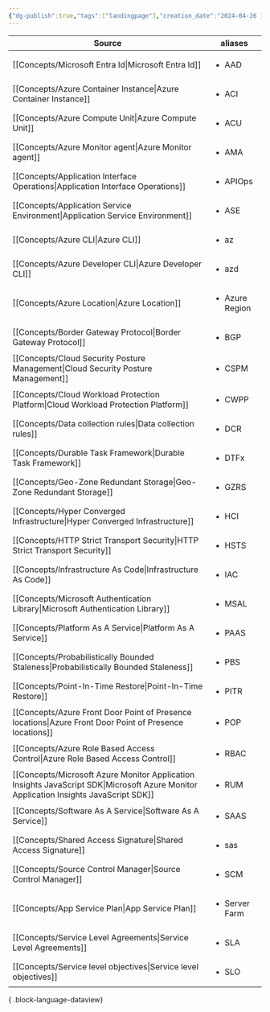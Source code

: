 ```yaml
---
{"dg-publish":true,"tags":["landingpage"],"creation_date":"2024-04-26 19:09","permalink":"/data-views/acronyms-aliases/","dgPassFrontmatter":true}
---
```


| Source                                                                                                                                   | aliases                        |
| ---------------------------------------------------------------------------------------------------------------------------------------- | ------------------------------ |
| [[Concepts/Microsoft Entra Id\|Microsoft Entra Id]]                                                                                   | <ul><li>AAD</li></ul>          |
| [[Concepts/Azure Container Instance\|Azure Container Instance]]                                                                       | <ul><li>ACI</li></ul>          |
| [[Concepts/Azure Compute Unit\|Azure Compute Unit]]                                                                                   | <ul><li>ACU</li></ul>          |
| [[Concepts/Azure Monitor agent\|Azure Monitor agent]]                                                                                 | <ul><li>AMA</li></ul>          |
| [[Concepts/Application Interface Operations\|Application Interface Operations]]                                                       | <ul><li>APIOps</li></ul>       |
| [[Concepts/Application Service Environment\|Application Service Environment]]                                                         | <ul><li>ASE</li></ul>          |
| [[Concepts/Azure CLI\|Azure CLI]]                                                                                                     | <ul><li>az</li></ul>           |
| [[Concepts/Azure Developer CLI\|Azure Developer CLI]]                                                                                 | <ul><li>azd</li></ul>          |
| [[Concepts/Azure Location\|Azure Location]]                                                                                           | <ul><li>Azure Region</li></ul> |
| [[Concepts/Border Gateway Protocol\|Border Gateway Protocol]]                                                                         | <ul><li>BGP</li></ul>          |
| [[Concepts/Cloud Security Posture Management\|Cloud Security Posture Management]]                                                     | <ul><li>CSPM</li></ul>         |
| [[Concepts/Cloud Workload Protection Platform\|Cloud Workload Protection Platform]]                                                   | <ul><li>CWPP</li></ul>         |
| [[Concepts/Data collection rules\|Data collection rules]]                                                                             | <ul><li>DCR</li></ul>          |
| [[Concepts/Durable Task Framework\|Durable Task Framework]]                                                                           | <ul><li>DTFx</li></ul>         |
| [[Concepts/Geo-Zone Redundant Storage\|Geo-Zone Redundant Storage]]                                                                   | <ul><li>GZRS</li></ul>         |
| [[Concepts/Hyper Converged Infrastructure\|Hyper Converged Infrastructure]]                                                           | <ul><li>HCI</li></ul>          |
| [[Concepts/HTTP Strict Transport Security\|HTTP Strict Transport Security]]                                                           | <ul><li>HSTS</li></ul>         |
| [[Concepts/Infrastructure As Code\|Infrastructure As Code]]                                                                           | <ul><li>IAC</li></ul>          |
| [[Concepts/Microsoft Authentication Library\|Microsoft Authentication Library]]                                                       | <ul><li>MSAL</li></ul>         |
| [[Concepts/Platform As A Service\|Platform As A Service]]                                                                             | <ul><li>PAAS</li></ul>         |
| [[Concepts/Probabilistically Bounded Staleness\|Probabilistically Bounded Staleness]]                                                 | <ul><li>PBS</li></ul>          |
| [[Concepts/Point-In-Time Restore\|Point-In-Time Restore]]                                                                             | <ul><li>PITR</li></ul>         |
| [[Concepts/Azure Front Door Point of Presence locations\|Azure Front Door Point of Presence locations]]                               | <ul><li>POP</li></ul>          |
| [[Concepts/Azure Role Based Access Control\|Azure Role Based Access Control]]                                                         | <ul><li>RBAC</li></ul>         |
| [[Concepts/Microsoft Azure Monitor Application Insights JavaScript SDK\|Microsoft Azure Monitor Application Insights JavaScript SDK]] | <ul><li>RUM</li></ul>          |
| [[Concepts/Software As A Service\|Software As A Service]]                                                                             | <ul><li>SAAS</li></ul>         |
| [[Concepts/Shared Access Signature\|Shared Access Signature]]                                                                         | <ul><li>sas</li></ul>          |
| [[Concepts/Source Control Manager\|Source Control Manager]]                                                                           | <ul><li>SCM</li></ul>          |
| [[Concepts/App Service Plan\|App Service Plan]]                                                                                       | <ul><li>Server Farm</li></ul>  |
| [[Concepts/Service Level Agreements\|Service Level Agreements]]                                                                       | <ul><li>SLA</li></ul>          |
| [[Concepts/Service level objectives\|Service level objectives]]                                                                       | <ul><li>SLO</li></ul>          |

{ .block-language-dataview}
